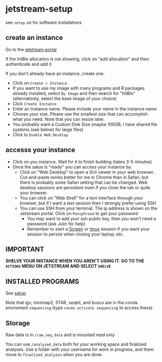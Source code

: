 # jetstream-setup

see `setup.md` for software installations

## create an instance

Go to the [jetstream portal](https://jetstream2.exosphere.app/)

If the IntBio allocation is not showing, click on "add allocation" and then authenticate and add it.

If you don't already have an instance, create one:
* Click on `Create > Instance`
* If you want to use my image with many programs and R packages already installed, select `By Image` and then search for "IntBio" (alternatively, select the base image of your choice)
* Click `Create Instance`
* Enter an Instance name.  Please include your name in the instance name
* Choose your size.  Please use the smallest size that can accomplish what you need.  Note that you can resize later.
* You probably want a Custom Disk Size (maybe 100GB; I have shared file systems (see below) for large files)
* Click to `Enable Web Desktop`

## accesss your instance

* Click on you instance.  Wait for it to finish building (takes 3-5 minutes)
* Once the satus is "ready" you can access your instance by:
  + Click on "Web Desktop" to open a GUI viewer in your web browser.  Cut-and-paste works better for me in Chrome than in Safari, but there is probably some Safari setting that can be changed.  Web desktop sessions are persistent even if you close the tab or quite your browser.
  + You can click on "Web Shell" for a text interface through your browser, but if I want a text session then I strongly prefer using SSH
  + You can use SSH from your terminal.  The ip address is shown on the Jetstream portal.  Click on `Passphrase` to get your password
    + You may want to add your ssh public key, then you won't need a password (ask Julin for help)
    + Remember to start a [Screen](https://jnmaloof.github.io/BIS180L_web/2024/05/17/screenGuide/) or [tmux](https://github.com/tmux/tmux/wiki) session if you want your session to persist when closing your laptop, etc.
   
## IMPORTANT 

__SHELVE YOUR INSTANCE WHEN YOU AREN'T USING IT.  GO TO THE `ACTIONS` MENU ON JETSTREAM AND SELECT `SHELVE`__

##  INSTALLED PROGRAMS

See [setup](https://github.com/IntBio-UCD/jetstream-setup/blob/main/setup.md)

Note that igv, minimap2, STAR, seqkit, and busco are in the conda envrioment `sequencing` (type `conda activate sequencing` to access these)

## Storage

Raw data is in `/raw_seq_data` and is mounted read only

You can use `/analyzed_data` both for your working space and finalized analyses.  Use a folder with your username for work in progress, and them move to `finalized_analyses` when you are done.

